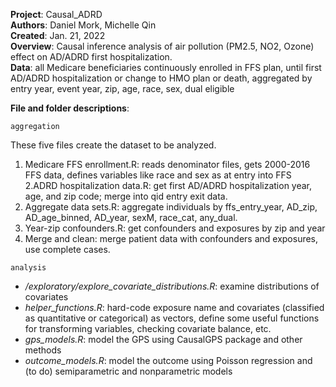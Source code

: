 **Project**: Causal_ADRD    
**Authors**: Daniel Mork, Michelle Qin    
**Created**: Jan. 21, 2022    
**Overview**: Causal inference analysis of air pollution (PM2.5, NO2, Ozone)
  effect on AD/ADRD first hospitalization.    
**Data**: all Medicare beneficiaries continuously enrolled in FFS plan, until
  first AD/ADRD hospitalization or change to HMO plan or death, aggregated
  by entry year, event year, zip, age, race, sex, dual eligible    

**File and folder descriptions**: 

`aggregation`   

These five files create the dataset to be analyzed.   

1. Medicare FFS enrollment.R: reads denominator files, gets 2000-2016 FFS data, defines variables like race and sex as at entry into FFS   
2.ADRD hospitalization data.R: get first AD/ADRD hospitalization year, age, and zip code; merge into qid entry exit data.  
3. Aggregate data sets.R: aggregate individuals by ffs_entry_year, AD_zip, AD_age_binned, AD_year, sexM, race_cat, any_dual.  
4. Year-zip confounders.R: get confounders and exposures by zip and year  
5. Merge and clean: merge patient data with confounders and exposures, use complete cases.  
    
`analysis`
- */exploratory/explore_covariate_distributions.R*: examine distributions of covariates    
- *helper_functions.R*: hard-code exposure name and covariates (classified as quantitative or categorical) as vectors, define some useful functions for transforming variables, checking covariate balance, etc.   
- *gps_models.R*: model the GPS using CausalGPS package and other methods
- *outcome_models.R*: model the outcome using Poisson regression and (to do) semiparametric and nonparametric models
